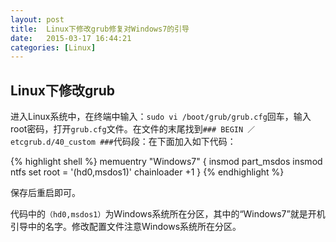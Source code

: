 ```yaml
---
layout: post
title:  Linux下修改grub修复对Windows7的引导
date:   2015-03-17 16:44:21
categories: [Linux]
---
```

## Linux下修改grub

进入Linux系统中，在终端中输入：`sudo vi /boot/grub/grub.cfg`回车，输入root密码，打开`grub.cfg`文件。在文件的末尾找到`### BEGIN ／etcgrub.d/40_custom ###`代码段：在下面加入如下代码：

{% highlight shell %}
memuentry "Windows7" {
  insmod part_msdos
  insmod ntfs
  set root = '(hd0,msdos1)'
  chainloader +1
}
{% endhighlight %}

保存后重启即可。

代码中的`（hd0,msdos1）`为Windows系统所在分区，其中的“Windows7”就是开机引导中的名字。修改配置文件注意Windows系统所在分区。
